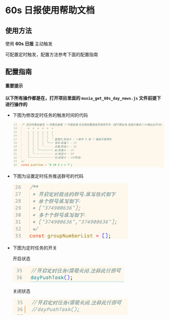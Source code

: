 # 60s 日报使用帮助文档

## 使用方法

使用 **60s 日报** 主动触发

可配置定时触发，配置方法参考下面的配置指南

## 配置指南

#### 重要提示

**以下所有操作都是在，打开项目里面的 `muxia_get_60s_day_news.js` 文件前提下进行操作的**

-   下图为修改定时任务的触发时间的代码

    ![](https://raw.githubusercontent.com/MuXia-0326/YunzaiBotJsPluginMuXia/master/pluginHelp/imgs/dayNews/1.jpg)

-   下图为设置定时任务推送群号的代码

    ![](https://raw.githubusercontent.com/MuXia-0326/YunzaiBotJsPluginMuXia/master/pluginHelp/imgs/dayNews/2.png)

*   下图为定时任务的开关

    开启状态

    ![](https://raw.githubusercontent.com/MuXia-0326/YunzaiBotJsPluginMuXia/master/pluginHelp/imgs/dayNews/3.png)

    关闭状态

    ![](https://raw.githubusercontent.com/MuXia-0326/YunzaiBotJsPluginMuXia/master/pluginHelp/imgs/dayNews/4.png)
